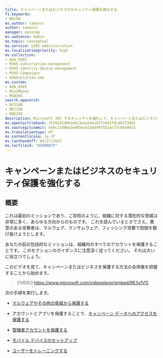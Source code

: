 ```yaml
---
title: キャンペーンまたはビジネスのセキュリティ保護を強化する
f1.keywords:
- NOCSH
ms.author: samanro
author: samanro
manager: dansimp
ms.audience: Admin
ms.topic: conceptual
ms.service: o365-administration
ms.localizationpriority: high
ms.collection:
- Adm_O365
- M365-subscription-management
- M365-identity-device-management
- M365-Campaigns
- m365solution-smb
ms.custom:
- Adm_O365
- MiniMaven
- MSB365
search.appverid:
- BCS160
- MET150
- MOE150
description: Microsoft 365 でセキュリティを強化して、キャンペーンまたはビジネスを保護する方法について説明します。
ms.openlocfilehash: 7579101d89ae013eea14a1677c6d1fdcd62f3d91
ms.sourcegitcommit: e50c13d9be3ed05ecb156d497551acf2c9da9015
ms.translationtype: HT
ms.contentlocale: ja-JP
ms.lasthandoff: 04/27/2022
ms.locfileid: "65099875"
---
```

# <a name="bump-up-security-protection-for-your-campaign-or-business"></a>キャンペーンまたはビジネスのセキュリティ保護を強化する


## <a name="overview"></a>概要 

これは最初のミッションであり、ご存知のように、組織に対する潜在的な脅威は非常に多く、あらゆる方向からのものです。 これを読んでいるときでさえ、悪意のある攻撃者は、マルウェア、ランサムウェア、フィッシング攻撃で防御を駆け抜けようとします。

あなたの前の包括的なミッションは、組織内のすべてのアカウントを保護することです。 このセクションのガイダンスに注意深く従ってください。 それは大いに役立つでしょう。

このビデオを見て、キャンペーンまたはビジネスを保護する方法の全体像を把握することから始めます。


> [!VIDEO https://www.microsoft.com/videoplayer/embed/RE3cfV1]  


次の手順を実行します。

- [マルウェアやその他の脅威から保護する](m365bp-increase-protection.md)

- アカウントとアプリを保護することで、[キャンペーン データへのアクセスを保護する](m365bp-conditional-access.md)

- [管理者アカウントを保護する](m365bp-protect-admin-accounts.md)

- [モバイル デバイスのセットアップ](../business/set-up-mobile-devices.md)

- [ユーザーをトレーニングする](m365-campaigns-users.md)

